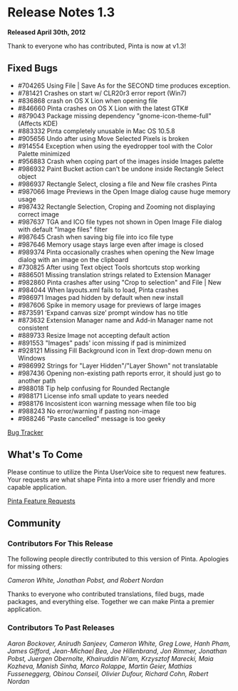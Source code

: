 # Release Notes 1.3

**Released April 30th, 2012**

Thank to everyone who has contributed, Pinta is now at v1.3!

## Fixed Bugs
* #704265 	Using File | Save As for the SECOND time produces exception.
* #781421 	Crashes on start w/ CLR20r3 error report (Win7)
* #836868 	crash on OS X Lion when opening file
* #846660 	Pinta crashes on OS X Lion with the latest GTK#
* #879043 	Package missing dependency "gnome-icon-theme-full" (Affects KDE)
* #883332 	Pinta completely unusable in Mac OS 10.5.8
* #905656 	Undo after using Move Selected Pixels is broken
* #914554 	Exception when using the eyedropper tool with the Color Palette minimized
* #956883 	Crash when coping part of the images inside Images palette
* #986932 	Paint Bucket action can't be undone inside Rectangle Select object
* #986937 	Rectangle Select, closing a file and New file crashes Pinta
* #987066 	Image Previews in the Open Image dialog cause huge memory usage
* #987432 	Rectangle Selection, Croping and Zooming not displaying correct image
* #987637 	TGA and ICO file types not shown in Open Image File dialog with default "Image files" filter
* #987645 	Crash when saving big file into ico file type
* #987646 	Memory usage stays large even after image is closed
* #989374 	Pinta occasionally crashes when opening the New Image dialog with an image on the clipboard
* #730825 	After using Text object Tools shortcuts stop working
* #886501 	Missing translation strings related to Extension Manager
* #982860 	Pinta crashes after using "Crop to selection" and File | New
* #984044 	When layouts.xml fails to load, Pinta crashes
* #986971 	Images pad hidden by default when new install
* #987606 	Spike in memory usage for previews of large images
* #873591 	‘Expand canvas size’ prompt window has no title
* #873632 	Extension Manager name and Add-in Manager name not consistent
* #889733 	Resize Image not accepting default <Enter> action
* #891553 	"Images" pads' icon missing if pad is minimized
* #928121 	Missing Fill Background icon in Text drop-down menu on Windows
* #986992 	Strings for "Layer Hidden"/"Layer Shown" not translatable
* #987436 	Opening non-existing path reports error, it should just go to another path
* #988018 	Tip help confusing for Rounded Rectangle
* #988171 	License info small update to years needed
* #988176 	Incosistent icon warning message when file too big
* #988243 	No error/warning if pasting non-image
* #988246 	"Paste cancelled" message is too geeky

[Bug Tracker][1]

## What's To Come

Please continue to utilize the Pinta UserVoice site to request new features. Your requests are what shape Pinta into a more user friendly and more capable application.

[Pinta Feature Requests][2]

## Community

### Contributors For This Release
The following people directly contributed to this version of Pinta. Apologies for missing others:

*Cameron White, Jonathan Pobst, and Robert Nordan*

Thanks to everyone who contributed translations, filed bugs, made packages, and everything else. Together we can make Pinta a premier application.

### Contributors To Past Releases

*Aaron Bockover, Anirudh Sanjeev, Cameron White, Greg Lowe, Hanh Pham, James Gifford, Jean-Michael Bea, Joe Hillenbrand, Jon Rimmer, Jonathan Pobst, Juergen Obernolte, Khairuddin Ni'am, Krzysztof Marecki, Maia Kozheva, Manish Sinha, Marco Rolappe, Martin Geier, Mathias Fusseneggerg, Obinou Conseil, Olivier Dufour, Richard Cohn, Robert Nordan*

[1]: https://bugs.launchpad.net/pinta/+bugs
[2]: http://pinta.uservoice.com/
